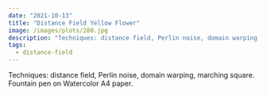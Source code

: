 ```yaml
---
date: "2021-10-13"
title: "Distance Field Yellow Flower"
image: /images/plots/280.jpg
description: "Techniques: distance field, Perlin noise, domain warping, marching square. Fountain pen on Watercolor A4 paper."
tags:
  - distance-field
---
```


Techniques: distance field, Perlin noise, domain warping, marching square. Fountain pen on Watercolor A4 paper.

